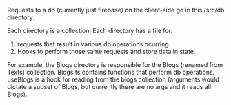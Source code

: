 Requests to a db (currently just firebase) on the client-side go in this /src/db directory.

Each directory is a collection. Each directory has a file for:

1. requests that result in various db operations ocurring.
2. Hooks to perform those same requests and store data in state.

For example, the Blogs directory is responsible for the Blogs (renamed from Texts) collection. Blogs.ts contains functions that perform db operations. useBlogs is a hook for reading from the blogs collection (arguments would dictate a subset of Blogs, but currently there are no args and it reads all Blogs).